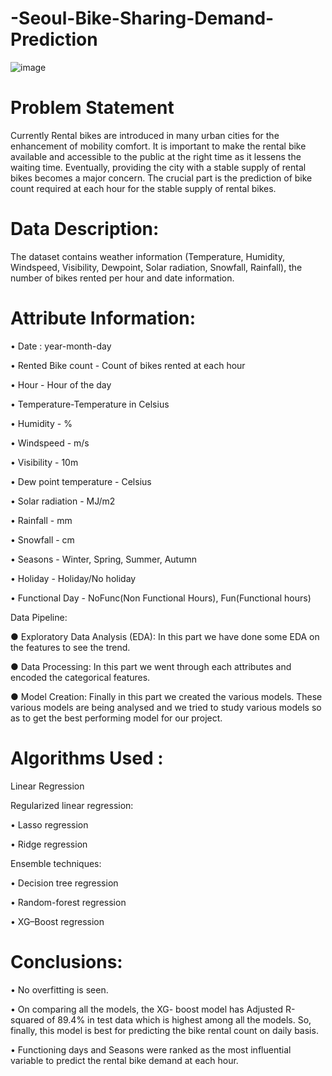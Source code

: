 # -Seoul-Bike-Sharing-Demand-Prediction
![image](https://github.com/shubham-bhadouria/-Seoul-Bike-Sharing-Demand-Prediction/assets/103518257/1fe7ec74-bdd0-4cb0-93d1-d4f09eb759d9)
# Problem Statement

Currently Rental bikes are introduced in many urban cities for the enhancement of mobility comfort. It is important to make the rental bike available and accessible to the public at the right time as it lessens the waiting time. Eventually, providing the city with a stable supply of rental bikes becomes a major concern. The crucial part is the prediction of bike count required at each hour for the stable supply of rental bikes.

# Data Description:
The dataset contains weather information (Temperature, Humidity, Windspeed, Visibility, Dewpoint, Solar radiation, Snowfall, Rainfall), the number of bikes rented per hour and date information.

# Attribute Information:

• Date : year-month-day

• Rented Bike count - Count of bikes rented at each hour

• Hour - Hour of the day

• Temperature-Temperature in Celsius

• Humidity - %

• Windspeed - m/s

• Visibility - 10m

• Dew point temperature - Celsius

• Solar radiation - MJ/m2

• Rainfall - mm

• Snowfall - cm

• Seasons - Winter, Spring, Summer, Autumn

• Holiday - Holiday/No holiday

• Functional Day - NoFunc(Non Functional Hours), Fun(Functional hours)

Data Pipeline:

● Exploratory Data Analysis (EDA): In this part we have done some EDA on the features to see the trend.

● Data Processing: In this part we went through each attributes and encoded the categorical features.

● Model Creation: Finally in this part we created the various models. These various models are being analysed and we tried to study various models so as to get the best performing model for our project.

# Algorithms Used :

Linear Regression

Regularized linear regression:

• Lasso regression

• Ridge regression

Ensemble techniques:

• Decision tree regression

• Random-forest regression

• XG–Boost regression 

# Conclusions:
• No overfitting is seen.

• On comparing all the models, the XG- boost  model has  Adjusted R-squared of 89.4% in test data which is highest among all the models. So, finally, this model is best for predicting the bike rental count on daily basis.

• Functioning days and Seasons were ranked as the most influential variable to predict the rental bike demand at each hour.

